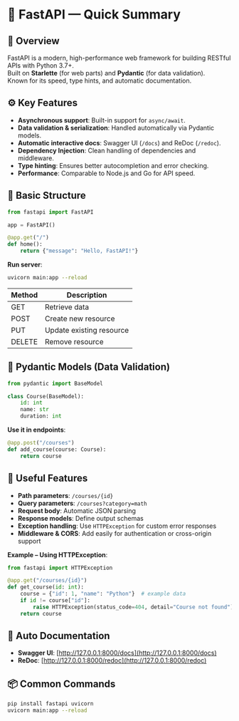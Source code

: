 # 🧠 FastAPI — Quick Summary

## 🚀 Overview
FastAPI is a modern, high-performance web framework for building RESTful APIs with Python 3.7+.  
Built on **Starlette** (for web parts) and **Pydantic** (for data validation).  
Known for its speed, type hints, and automatic documentation.

## ⚙️ Key Features
- **Asynchronous support**: Built-in support for `async/await`.
- **Data validation & serialization**: Handled automatically via Pydantic models.
- **Automatic interactive docs**: Swagger UI (`/docs`) and ReDoc (`/redoc`).
- **Dependency Injection**: Clean handling of dependencies and middleware.
- **Type hinting**: Ensures better autocompletion and error checking.
- **Performance**: Comparable to Node.js and Go for API speed.

## 📘 Basic Structure
```python
from fastapi import FastAPI

app = FastAPI()

@app.get("/")
def home():
    return {"message": "Hello, FastAPI!"}
```

**Run server**:  
```bash
uvicorn main:app --reload
```

| Method | Description              |
|--------|--------------------------|
| GET    | Retrieve data            |
| POST   | Create new resource      |
| PUT    | Update existing resource |
| DELETE | Remove resource          |

## 🧱 Pydantic Models (Data Validation)
```python
from pydantic import BaseModel

class Course(BaseModel):
    id: int
    name: str
    duration: int
```

**Use it in endpoints**:
```python
@app.post("/courses")
def add_course(course: Course):
    return course
```

## 🧰 Useful Features
- **Path parameters**: `/courses/{id}`
- **Query parameters**: `/courses?category=math`
- **Request body**: Automatic JSON parsing
- **Response models**: Define output schemas
- **Exception handling**: Use `HTTPException` for custom error responses
- **Middleware & CORS**: Add easily for authentication or cross-origin support

**Example – Using HTTPException**:
```python
from fastapi import HTTPException

@app.get("/courses/{id}")
def get_course(id: int):
    course = {"id": 1, "name": "Python"}  # example data
    if id != course["id"]:
        raise HTTPException(status_code=404, detail="Course not found")
    return course
```

## 🧾 Auto Documentation
- **Swagger UI**: [http://127.0.0.1:8000/docs](http://127.0.0.1:8000/docs)
- **ReDoc**: [http://127.0.0.1:8000/redoc](http://127.0.0.1:8000/redoc)

## 📦 Common Commands
```bash
pip install fastapi uvicorn
uvicorn main:app --reload
```
